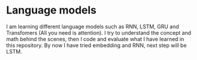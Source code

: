 # Language models
I am learning different language models such as RNN, LSTM, GRU and Transfomers (All you need is attention).
I try to understand the concept and math behind the scenes, then I code and evaluate what I have learned in this repository. 
By now I have tried embedding and RNN, next step will be LSTM.